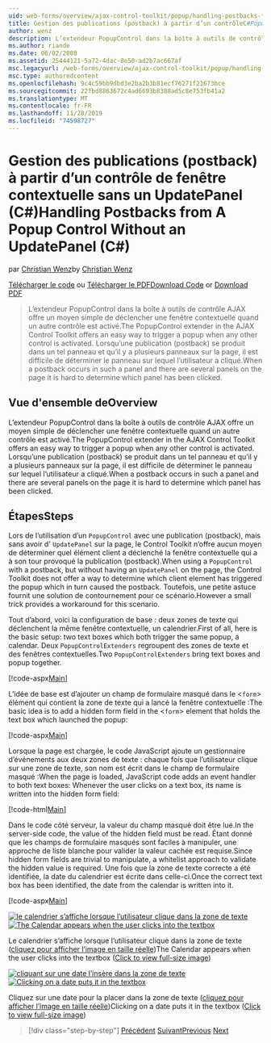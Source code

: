 ```yaml
---
uid: web-forms/overview/ajax-control-toolkit/popup/handling-postbacks-from-a-popup-control-without-an-updatepanel-cs
title: Gestion des publications (postback) à partir d’un contrôleC#Popup sans UpdatePanel () | Microsoft Docs
author: wenz
description: L’extendeur PopupControl dans la boîte à outils de contrôle AJAX offre un moyen simple de déclencher une fenêtre contextuelle quand un autre contrôle est activé. Lorsqu’une publication (postback) se produit dans la variable su...
ms.author: riande
ms.date: 06/02/2008
ms.assetid: 25444121-5a72-4dac-8e50-ad2b7ac667af
msc.legacyurl: /web-forms/overview/ajax-control-toolkit/popup/handling-postbacks-from-a-popup-control-without-an-updatepanel-cs
msc.type: authoredcontent
ms.openlocfilehash: 9c4c59bb9dbd3e2ba2b3b81ecf76271f21673bce
ms.sourcegitcommit: 22fbd8863672c4ad6693b8388ad5c8e753fb41a2
ms.translationtype: MT
ms.contentlocale: fr-FR
ms.lasthandoff: 11/28/2019
ms.locfileid: "74598727"
---
```

# <a name="handling-postbacks-from-a-popup-control-without-an-updatepanel-c"></a><span data-ttu-id="b7ab7-104">Gestion des publications (postback) à partir d’un contrôle de fenêtre contextuelle sans un UpdatePanel (C#)</span><span class="sxs-lookup"><span data-stu-id="b7ab7-104">Handling Postbacks from A Popup Control Without an UpdatePanel (C#)</span></span>

<span data-ttu-id="b7ab7-105">par [Christian Wenz](https://github.com/wenz)</span><span class="sxs-lookup"><span data-stu-id="b7ab7-105">by [Christian Wenz](https://github.com/wenz)</span></span>

<span data-ttu-id="b7ab7-106">[Télécharger le code](https://download.microsoft.com/download/9/3/f/93f8daea-bebd-4821-833b-95205389c7d0/PopupControl3.cs.zip) ou [Télécharger le PDF](https://download.microsoft.com/download/2/d/c/2dc10e34-6983-41d4-9c08-f78f5387d32b/popupcontrol3CS.pdf)</span><span class="sxs-lookup"><span data-stu-id="b7ab7-106">[Download Code](https://download.microsoft.com/download/9/3/f/93f8daea-bebd-4821-833b-95205389c7d0/PopupControl3.cs.zip) or [Download PDF](https://download.microsoft.com/download/2/d/c/2dc10e34-6983-41d4-9c08-f78f5387d32b/popupcontrol3CS.pdf)</span></span>

> <span data-ttu-id="b7ab7-107">L’extendeur PopupControl dans la boîte à outils de contrôle AJAX offre un moyen simple de déclencher une fenêtre contextuelle quand un autre contrôle est activé.</span><span class="sxs-lookup"><span data-stu-id="b7ab7-107">The PopupControl extender in the AJAX Control Toolkit offers an easy way to trigger a popup when any other control is activated.</span></span> <span data-ttu-id="b7ab7-108">Lorsqu’une publication (postback) se produit dans un tel panneau et qu’il y a plusieurs panneaux sur la page, il est difficile de déterminer le panneau sur lequel l’utilisateur a cliqué.</span><span class="sxs-lookup"><span data-stu-id="b7ab7-108">When a postback occurs in such a panel and there are several panels on the page it is hard to determine which panel has been clicked.</span></span>

## <a name="overview"></a><span data-ttu-id="b7ab7-109">Vue d'ensemble de</span><span class="sxs-lookup"><span data-stu-id="b7ab7-109">Overview</span></span>

<span data-ttu-id="b7ab7-110">L’extendeur PopupControl dans la boîte à outils de contrôle AJAX offre un moyen simple de déclencher une fenêtre contextuelle quand un autre contrôle est activé.</span><span class="sxs-lookup"><span data-stu-id="b7ab7-110">The PopupControl extender in the AJAX Control Toolkit offers an easy way to trigger a popup when any other control is activated.</span></span> <span data-ttu-id="b7ab7-111">Lorsqu’une publication (postback) se produit dans un tel panneau et qu’il y a plusieurs panneaux sur la page, il est difficile de déterminer le panneau sur lequel l’utilisateur a cliqué.</span><span class="sxs-lookup"><span data-stu-id="b7ab7-111">When a postback occurs in such a panel and there are several panels on the page it is hard to determine which panel has been clicked.</span></span>

## <a name="steps"></a><span data-ttu-id="b7ab7-112">Étapes</span><span class="sxs-lookup"><span data-stu-id="b7ab7-112">Steps</span></span>

<span data-ttu-id="b7ab7-113">Lors de l’utilisation d’un `PopupControl` avec une publication (postback), mais sans avoir d' `UpdatePanel` sur la page, le Control Toolkit n’offre aucun moyen de déterminer quel élément client a déclenché la fenêtre contextuelle qui a à son tour provoqué la publication (postback).</span><span class="sxs-lookup"><span data-stu-id="b7ab7-113">When using a `PopupControl` with a postback, but without having an `UpdatePanel` on the page, the Control Toolkit does not offer a way to determine which client element has triggered the popup which in turn caused the postback.</span></span> <span data-ttu-id="b7ab7-114">Toutefois, une petite astuce fournit une solution de contournement pour ce scénario.</span><span class="sxs-lookup"><span data-stu-id="b7ab7-114">However a small trick provides a workaround for this scenario.</span></span>

<span data-ttu-id="b7ab7-115">Tout d’abord, voici la configuration de base : deux zones de texte qui déclenchent la même fenêtre contextuelle, un calendrier.</span><span class="sxs-lookup"><span data-stu-id="b7ab7-115">First of all, here is the basic setup: two text boxes which both trigger the same popup, a calendar.</span></span> <span data-ttu-id="b7ab7-116">Deux `PopupControlExtenders` regroupent des zones de texte et des fenêtres contextuelles.</span><span class="sxs-lookup"><span data-stu-id="b7ab7-116">Two `PopupControlExtenders` bring text boxes and popup together.</span></span>

[!code-aspx[Main](handling-postbacks-from-a-popup-control-without-an-updatepanel-cs/samples/sample1.aspx)]

<span data-ttu-id="b7ab7-117">L’idée de base est d’ajouter un champ de formulaire masqué dans le &lt;`form`&gt; élément qui contient la zone de texte qui a lancé la fenêtre contextuelle :</span><span class="sxs-lookup"><span data-stu-id="b7ab7-117">The basic idea is to add a hidden form field in the &lt;`form`&gt; element that holds the text box which launched the popup:</span></span>

[!code-aspx[Main](handling-postbacks-from-a-popup-control-without-an-updatepanel-cs/samples/sample2.aspx)]

<span data-ttu-id="b7ab7-118">Lorsque la page est chargée, le code JavaScript ajoute un gestionnaire d’événements aux deux zones de texte : chaque fois que l’utilisateur clique sur une zone de texte, son nom est écrit dans le champ de formulaire masqué :</span><span class="sxs-lookup"><span data-stu-id="b7ab7-118">When the page is loaded, JavaScript code adds an event handler to both text boxes: Whenever the user clicks on a text box, its name is written into the hidden form field:</span></span>

[!code-html[Main](handling-postbacks-from-a-popup-control-without-an-updatepanel-cs/samples/sample3.html)]

<span data-ttu-id="b7ab7-119">Dans le code côté serveur, la valeur du champ masqué doit être lue.</span><span class="sxs-lookup"><span data-stu-id="b7ab7-119">In the server-side code, the value of the hidden field must be read.</span></span> <span data-ttu-id="b7ab7-120">Étant donné que les champs de formulaire masqués sont faciles à manipuler, une approche de liste blanche pour valider la valeur cachée est requise.</span><span class="sxs-lookup"><span data-stu-id="b7ab7-120">Since hidden form fields are trivial to manipulate, a whitelist approach to validate the hidden value is required.</span></span> <span data-ttu-id="b7ab7-121">Une fois que la zone de texte correcte a été identifiée, la date du calendrier est écrite dans celle-ci.</span><span class="sxs-lookup"><span data-stu-id="b7ab7-121">Once the correct text box has been identified, the date from the calendar is written into it.</span></span>

[!code-aspx[Main](handling-postbacks-from-a-popup-control-without-an-updatepanel-cs/samples/sample4.aspx)]

<span data-ttu-id="b7ab7-122">[![le calendrier s’affiche lorsque l’utilisateur clique dans la zone de texte](handling-postbacks-from-a-popup-control-without-an-updatepanel-cs/_static/image2.png)](handling-postbacks-from-a-popup-control-without-an-updatepanel-cs/_static/image1.png)</span><span class="sxs-lookup"><span data-stu-id="b7ab7-122">[![The Calendar appears when the user clicks into the textbox](handling-postbacks-from-a-popup-control-without-an-updatepanel-cs/_static/image2.png)](handling-postbacks-from-a-popup-control-without-an-updatepanel-cs/_static/image1.png)</span></span>

<span data-ttu-id="b7ab7-123">Le calendrier s’affiche lorsque l’utilisateur clique dans la zone de texte ([cliquez pour afficher l’image en taille réelle](handling-postbacks-from-a-popup-control-without-an-updatepanel-cs/_static/image3.png))</span><span class="sxs-lookup"><span data-stu-id="b7ab7-123">The Calendar appears when the user clicks into the textbox ([Click to view full-size image](handling-postbacks-from-a-popup-control-without-an-updatepanel-cs/_static/image3.png))</span></span>

<span data-ttu-id="b7ab7-124">[![cliquant sur une date l’insère dans la zone de texte](handling-postbacks-from-a-popup-control-without-an-updatepanel-cs/_static/image5.png)](handling-postbacks-from-a-popup-control-without-an-updatepanel-cs/_static/image4.png)</span><span class="sxs-lookup"><span data-stu-id="b7ab7-124">[![Clicking on a date puts it in the textbox](handling-postbacks-from-a-popup-control-without-an-updatepanel-cs/_static/image5.png)](handling-postbacks-from-a-popup-control-without-an-updatepanel-cs/_static/image4.png)</span></span>

<span data-ttu-id="b7ab7-125">Cliquez sur une date pour la placer dans la zone de texte ([cliquez pour afficher l’image en taille réelle](handling-postbacks-from-a-popup-control-without-an-updatepanel-cs/_static/image6.png))</span><span class="sxs-lookup"><span data-stu-id="b7ab7-125">Clicking on a date puts it in the textbox ([Click to view full-size image](handling-postbacks-from-a-popup-control-without-an-updatepanel-cs/_static/image6.png))</span></span>

> [!div class="step-by-step"]
> <span data-ttu-id="b7ab7-126">[Précédent](handling-postbacks-from-a-popup-control-with-an-updatepanel-cs.md)
> [Suivant](using-multiple-popup-controls-vb.md)</span><span class="sxs-lookup"><span data-stu-id="b7ab7-126">[Previous](handling-postbacks-from-a-popup-control-with-an-updatepanel-cs.md)
[Next](using-multiple-popup-controls-vb.md)</span></span>
